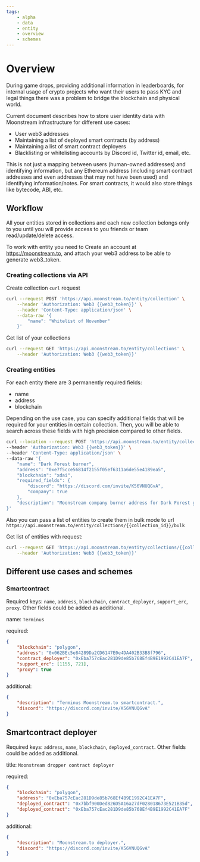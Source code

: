 ```yaml
---
tags:
    - alpha
    - data
    - entity
    - overview
    - schemes
---
```


# Overview

During game drops, providing additional information in leaderboards, for internal usage of crypto projects who want their users to pass KYC and legal things there was a problem to bridge the blockchain and physical world.

Current document describes how to store user identity data with Moonstream infrastructure for different use cases:

-   User web3 addresses
-   Maintaining a list of deployed smart contracts (by address)
-   Maintaining a list of smart contract deployers
-   Blacklisting or whitelisting accounts by Discord id, Twitter id, email, etc.

This is not just a mapping between users (human-owned addresses) and identifying information, but any Ethereum address (including smart contract addresses and even addresses that may not have been used) and identifying information/notes. For smart contracts, it would also store things like bytecode, ABI, etc.

## Workflow

All your entities stored in collections and each new collection belongs only to you until you will provide access to you friends or team read/update/delete access.

To work with entity you need to Create an account at https://moonstream.to, and attach your web3 address to be able to generate web3_token.

### Creating collections via API

Create collection `curl` request

```bash
curl --request POST 'https://api.moonstream.to/entity/collection' \
    --header 'Authorization: Web3 {{web3_token}}' \
    --header 'Content-Type: application/json' \
    --data-raw '{
        "name": "Whitelist of November"
    }'
```

Get list of your collections

```bash
curl --request GET 'https://api.moonstream.to/entity/collections' \
    --header 'Authorization: Web3 {{web3_token}}'
```

### Creating entities

For each entity there are 3 permanently required fields:

-   name
-   address
-   blockchain

Depending on the use case, you can specify additional fields that will be required for your entities in certain collection. Then, you will be able to search across these fields with high precision compared to other fields.

```bash
curl --location --request POST 'https://api.moonstream.to/entity/collections/{{collection_id}}/entities' \
--header 'Authorization: Web3 {{web3_token}}' \
--header 'Content-Type: application/json' \
--data-raw '{
    "name": "Dark Forest burner",
    "address": "0xe7f5cce56814f2155f05ef6311a6de55e4189ea5",
    "blockchain": "xdai",
    "required_fields": {
        "discord": "https://discord.com/invite/K56VNUQGvA",
        "company": true
    },
    "description": "Moonstream company burner address for Dark Forest game."
}'
```

Also you can pass a list of entities to create them in bulk mode to url `https://api.moonstream.to/entity/collections/{{collection_id}}/bulk`

Get list of entities with request:

```bash
curl --request GET 'https://api.moonstream.to/entity/collections/{{collection_id}}/entities' \
    --header 'Authorization: Web3 {{web3_token}}'
```

## Different use cases and schemes

### Smartcontract

Required keys: `name`, `address`, `blockchain`, `contract_deployer`, `support_erc`, `proxy`. Other fields could be added as additional.

name: `Terminus`

required:

```json
{
	"blockchain": "polygon",
	"address": "0x062BEc5e84289Da2CD6147E0e4DA402B33B8f796",
	"contract_deployer": "0xEba757cEac281D9de85b768Ef4B9E1992C41EA7F",
	"support_erc": [1155, 721],
	"proxy": true
}
```

additional:

```json
{
	"description": "Terminus Moonstream.to smartcontract.",
	"discord": "https://discord.com/invite/K56VNUQGvA"
}
```

## Smartcontract deployer

Required keys: `address`, `name`, `blockchain`, `deployed_contract`. Other fields could be added as additional.

title: `Moonstream dropper contract deployer`

required:

```json
{
	"blockchain": "polygon",
	"address": "0xEba757cEac281D9de85b768Ef4B9E1992C41EA7F",
	"deployed_contract": "0x7bbf900Ded826D5A16a27dF028018673E521B35d",
	"deployed_contract": "0xEba757cEac281D9de85b768Ef4B9E1992C41EA7F"
}
```

additional:

```json
{
	"description": "Moonstream.to deployer.",
	"discord": "https://discord.com/invite/K56VNUQGvA"
}
```

